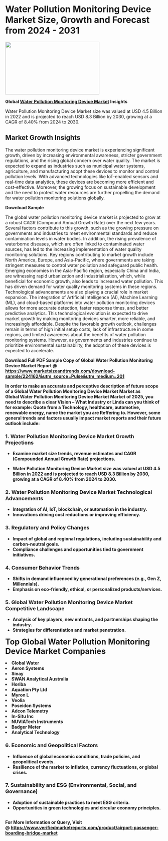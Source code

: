 <H1>Water Pollution Monitoring Device Market Size, Growth and Forecast from 2024 - 2031</H1><img class="aligncenter size-medium wp-image-584254" src="https://thirdeyenews.in/wp-content/uploads/2024/09/Global-Market-Research-300x168.jpeg" alt="" width="300" height="168" /><p><strong>Global&nbsp;<a href="https://www.marketsizeandtrends.com/download-sample/224162/&amp;utm_source=Pulse&amp;utm_medium=201">Water Pollution Monitoring Device Market</a> Insights</strong></p><p>Water Pollution Monitoring Device Market size was valued at USD 4.5 Billion in 2022 and is projected to reach USD 8.3 Billion by 2030, growing at a CAGR of 8.40% from 2024 to 2030.</p><p><h2>Market Growth Insights</h2> <p>The water pollution monitoring device market is experiencing significant growth, driven by increasing environmental awareness, stricter government regulations, and the rising global concern over water quality. The market is expected to expand as industries such as municipal water systems, agriculture, and manufacturing adopt these devices to monitor and control pollution levels. With advanced technologies like IoT-enabled sensors and real-time data analytics, these devices are becoming more efficient and cost-effective. Moreover, the growing focus on sustainable development and the need to protect water resources are further propelling the demand for water pollution monitoring solutions globally.</p> <p><strong>Download Sample</strong></p> <p>The global water pollution monitoring device market is projected to grow at a robust CAGR (Compound Annual Growth Rate) over the next few years. Several factors contribute to this growth, such as the growing pressure on governments and industries to meet environmental standards and reduce contamination levels in water bodies. In addition, the rising prevalence of waterborne diseases, which are often linked to contaminated water sources, has led to the increasing implementation of water quality monitoring solutions. Key regions contributing to market growth include North America, Europe, and Asia-Pacific, where governments are taking stringent measures to control water pollution and safeguard public health. Emerging economies in the Asia-Pacific region, especially China and India, are witnessing rapid urbanization and industrialization, which, while beneficial for economic growth, also leads to increased water pollution. This has driven demand for water quality monitoring systems in these regions. Technological advancements are also playing a crucial role in market expansion. The integration of Artificial Intelligence (AI), Machine Learning (ML), and cloud-based platforms into water pollution monitoring devices allows for more accurate detection, faster response times, and better predictive analytics. This technological evolution is expected to drive market growth by making monitoring devices smarter, more reliable, and increasingly affordable. Despite the favorable growth outlook, challenges remain in terms of high initial setup costs, lack of infrastructure in some regions, and limited awareness about the benefits of water pollution monitoring systems. However, as governments and industries continue to prioritize environmental sustainability, the adoption of these devices is expected to accelerate. <p><strong></p><p><span class=""><strong>Download Full PDF Sample Copy of Global Water Pollution Monitoring Device Market Report</strong> @ <a href="https://www.marketsizeandtrends.com/download-sample/224162/&amp;utm_source=Pulse&amp;utm_medium=201" target="_blank">https://www.marketsizeandtrends.com/download-sample/224162/&amp;utm_source=Pulse&amp;utm_medium=201</a></span></p><p>In order to make an accurate and perceptive description of future scope of a Global&nbsp;Water Pollution Monitoring Device Market Market as Global&nbsp;Water Pollution Monitoring Device Market Market of 2025, you need to describe a clear Vision &ndash; What Industry or Linda can you think of for example: Quote from a Technology, healthcare, automotive, renewable energy, name the market you are Reffering to. However, some general trends and factors usually impact market reports and their future outlook include:</p><h3>1.&nbsp;<strong>Water Pollution Monitoring Device Market Growth Projections</strong></h3><ul><li>Examine market size trends, revenue estimates and CAGR (Compounded Annual Growth Rate) projections.</li><li><p>Water Pollution Monitoring Device Market size was valued at USD 4.5 Billion in 2022 and is projected to reach USD 8.3 Billion by 2030, growing at a CAGR of 8.40% from 2024 to 2030.</p></li></ul><h3>2.&nbsp;<strong>Water Pollution Monitoring Device Market Technological Advancements</strong></h3><ul><li>Integration of AI, IoT, blockchain, or automation in the industry.</li><li>Innovations driving cost reductions or improving efficiency.</li></ul><h3>3.&nbsp;<strong>Regulatory and Policy Changes</strong></h3><ul><li>Impact of global and regional regulations, including sustainability and carbon-neutral goals.</li><li>Compliance challenges and opportunities tied to government initiatives.</li></ul><h3>4.&nbsp;<strong>Consumer Behavior Trends</strong></h3><ul><li>Shifts in demand influenced by generational preferences (e.g., Gen Z, Millennials).</li><li>Emphasis on eco-friendly, ethical, or personalized products/services.</li></ul><h3>5.&nbsp;<strong>Global Water Pollution Monitoring Device Market Competitive Landscape</strong></h3><ul><li>Analysis of key players, new entrants, and partnerships shaping the industry.</li><li>Strategies for differentiation and market penetration.</li></ul><p data-pm-slice="1 1 []"><span style="color: inherit; font-family: inherit; font-size: 25px;">Top Global Water Pollution Monitoring Device Market Companies</span></p><div class="" data-test-id=""><p><li>Global Water</li><li> Aeron Systems</li><li> Sinay</li><li> SWAN Analytical Australia</li><li> Horiba</li><li> Aquation Pty Ltd</li><li> Myron L</li><li> Veolia</li><li> Poseidon Systems</li><li> Adcon Telemetry</li><li> In-Situ Inc</li><li> NUVIATech Instruments</li><li> Badger Meter</li><li> Analytical Technology</li></p></div><h3>6.&nbsp;<strong>Economic and Geopolitical Factors</strong></h3><ul><li>Influence of global economic conditions, trade policies, and geopolitical events.</li><li>Resilience of the market to inflation, currency fluctuations, or global crises.</li></ul><h3>7.&nbsp;<strong>Sustainability and ESG (Environmental, Social, and Governance)</strong></h3><ul><li>Adoption of sustainable practices to meet ESG criteria.</li><li>Opportunities in green technologies and circular economy principles.</li></ul><h2><strong style="font-size: 14px;">For More Information or Query, Visit @&nbsp;</strong><a style="background-color: #ffffff; font-size: 14px;" href="https://www.marketsizeandtrends.com/report/water-pollution-monitoring-device-market/" target="_blank">https://www.verifiedmarketreports.com/product/airport-passenger-boarding-bridge-market</a></h2>
